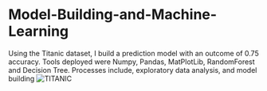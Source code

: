 # Model-Building-and-Machine-Learning
Using the Titanic dataset, I build a prediction model with an outcome of 0.75 accuracy. Tools deployed were Numpy, Pandas, MatPlotLib, RandomForest and Decision Tree. Processes include, exploratory data analysis, and model building 
![TITANIC](https://user-images.githubusercontent.com/76765817/153746009-28a6c21f-9265-4488-bff1-90c7dee3bcb1.jpg)
